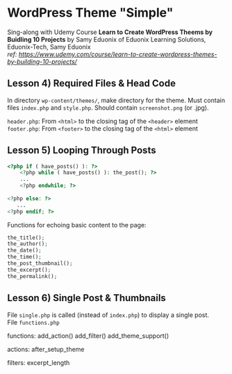 # WordPress Theme "Simple"
Sing-along with Udemy Course __Learn to Create WordPress Theems by Buidling 10 Projects__
by Samy Eduonix of Eduonix Learning Solutions, Eduonix-Tech, Samy Eduonix  
_ref: https://www.udemy.com/course/learn-to-create-wordpress-themes-by-building-10-projects/_

## Lesson 4) Required Files & Head Code
In directory `wp-content/themes/`, make directory for the theme.
Must contain files `index.php` and `style.php`.
Should contain `screenshot.png` (or .jpg).

`header.php`: From `<html>` to the closing tag of the `<header>` element  
`footer.php`: From `<footer>` to the closing tag of the `<html>` element


## Lesson 5) Looping Through Posts
```php
<?php if ( have_posts() ): ?>
    <?php while ( have_posts() ): the_post(); ?>
    ...
    <?php endwhile; ?>
    
<?php else: ?>
   ...
<?php endif; ?>
```
Functions for echoing basic content to the page:
```php
the_title();
the_author();
the_date();
the_time();
the_post_thumbnail();
the_excerpt();
the_permalink();
```

## Lesson 6) Single Post & Thumbnails
File `single.php` is called (instead of `index.php`) to display a single post.  
File `functions.php`

functions:
add_action()
add_filter()
add_theme_support()

actions:
after_setup_theme

filters:
excerpt_length


